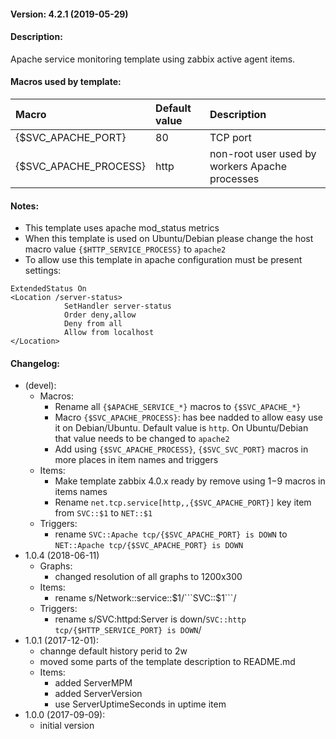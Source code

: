 #### Version: 4.2.1 (2019-05-29)

#### Description:
Apache service monitoring template using zabbix active agent items.

#### Macros used by template:

| Macro                 | Default value       | Description                                         |
| :-------------------- | :------------------ | :-------------------------------------------------- |
| {$SVC_APACHE_PORT}    | 80                  | TCP port                                            |
| {$SVC_APACHE_PROCESS} | http                | non-root user used by workers Apache processes      |

#### Notes:
- This template uses apache mod_status metrics
- When this template is used on Ubuntu/Debian please change the host macro value ```{$HTTP_SERVICE_PROCESS}``` to ```apache2```
- To allow use this template in apache configuration must be present settings:
```
ExtendedStatus On
<Location /server-status>
            SetHandler server-status
            Order deny,allow
            Deny from all
            Allow from localhost
</Location>
```
#### Changelog:
- (devel):
  - Macros:
    - Rename all ```{$APACHE_SERVICE_*}``` macros to ```{$SVC_APACHE_*}```
    - Macro ```{$SVC_APACHE_PROCESS}```: has bee nadded to allow easy use it on Debian/Ubuntu. Default value is ```http```. On Ubuntu/Debian that value needs to be changed to ```apache2```
    - Add using ```{$SVC_APACHE_PROCESS}```, ```{$SVC_SVC_PORT}``` macros in more places in item names and triggers
  - Items:
    - Make template zabbix 4.0.x ready by remove using $1-$9 macros in items names
    - Rename ```net.tcp.service[http,,{$SVC_APACHE_PORT}]``` key item from ```SVC::$1``` to ```NET::$1```
  - Triggers:
    - rename ```SVC::Apache tcp/{$SVC_APACHE_PORT} is DOWN``` to ```NET::Apache tcp/{$SVC_APACHE_PORT} is DOWN```
- 1.0.4 (2018-06-11)
  - Graphs:
    - changed resolution of all graphs to 1200x300
  - Items:
    - rename s/Network::service::$1/```SVC::$1```/
  - Triggers:
    - rename s/SVC:httpd:Server is down/```SVC::http tcp/{$HTTP_SERVICE_PORT} is DOWN```/
- 1.0.1 (2017-12-01):
  - channge default history perid to 2w
  - moved some parts of the template description to README.md
  - Items:
     - added ServerMPM
     - added ServerVersion
     - use ServerUptimeSeconds in uptime item
- 1.0.0 (2017-09-09):
  - initial version
